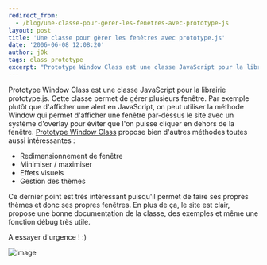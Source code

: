 ```yaml
---
redirect_from:
  - /blog/une-classe-pour-gerer-les-fenetres-avec-prototype-js
layout: post
title: 'Une classe pour gèrer les fenêtres avec prototype.js'
date: '2006-06-08 12:08:20'
author: j0k
tags: class prototype
excerpt: "Prototype Window Class est une classe JavaScript pour la librairie prototype.js.      \nCette classe permet de gérer plusieurs fenêtre. Par exemple plutôt que d'afficher une alert en JavaScript, on peut utiliser la méthode Window qui permet d'afficher une fenêtre par-dessus le site avec un système d'overlay pour éviter que l'on puisse cliquer en dehors de la      …"
---
```


Prototype Window Class est une classe JavaScript pour la librairie prototype.js.
Cette classe permet de gérer plusieurs fenêtre. Par exemple plutôt que d'afficher une alert en JavaScript, on peut utiliser la méthode Window qui permet d'afficher une fenêtre par-dessus le site avec un système d'overlay pour éviter que l'on puisse cliquer en dehors de la fenêtre.   [Prototype Window Class](http://blogus.xilinus.com/beta/doc/index.html) propose bien d'autres méthodes toutes aussi intéressantes :

* Redimensionnement de fenêtre
* Minimiser / maximiser
* Effets visuels
* Gestion des thèmes

Ce dernier point est très intéressant puisqu'il permet de faire ses propres thèmes et donc ses propres fenêtres.   En plus de ça, le site est clair, propose une bonne documentation de la classe, des exemples et même une fonction débug très utile.

A essayer d'urgence ! :)

 ![image](https://blogus.xilinus.com/beta/doc/logo.gif)
